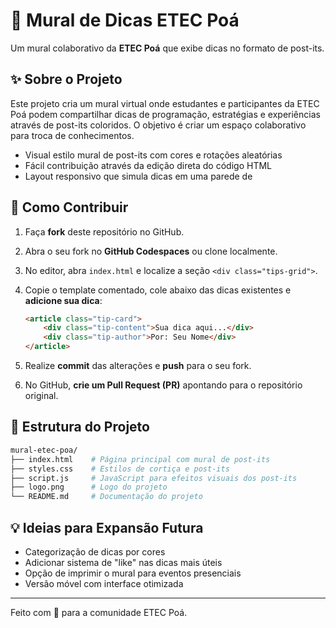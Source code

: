 # 💜 Mural de Dicas ETEC Poá

Um mural colaborativo da **ETEC Poá** que exibe dicas no formato de post-its.

## ✨ Sobre o Projeto

Este projeto cria um mural virtual onde estudantes e participantes da ETEC Poá podem compartilhar dicas de programação, estratégias e experiências através de post-its coloridos. O objetivo é criar um espaço colaborativo para troca de conhecimentos.

- Visual estilo mural de post-its com cores e rotações aleatórias
- Fácil contribuição através da edição direta do código HTML
- Layout responsivo que simula dicas em uma parede de 

## 🚀 Como Contribuir

1. Faça **fork** deste repositório no GitHub.
2. Abra o seu fork no **GitHub Codespaces** ou clone localmente.
3. No editor, abra `index.html` e localize a seção `<div class="tips-grid">`.
4. Copie o template comentado, cole abaixo das dicas existentes e **adicione sua dica**:

   ```html
   <article class="tip-card">
       <div class="tip-content">Sua dica aqui...</div>
       <div class="tip-author">Por: Seu Nome</div>
   </article>
   ```

5. Realize **commit** das alterações e **push** para o seu fork.
6. No GitHub, **crie um Pull Request (PR)** apontando para o repositório original.

## 📁 Estrutura do Projeto

```bash
mural-etec-poa/
├── index.html    # Página principal com mural de post-its
├── styles.css    # Estilos de cortiça e post-its
├── script.js     # JavaScript para efeitos visuais dos post-its
├── logo.png      # Logo do projeto
└── README.md     # Documentação do projeto
```

## 💡 Ideias para Expansão Futura

- Categorização de dicas por cores
- Adicionar sistema de "like" nas dicas mais úteis
- Opção de imprimir o mural para eventos presenciais
- Versão móvel com interface otimizada

---

Feito com 💜 para a comunidade ETEC Poá.
